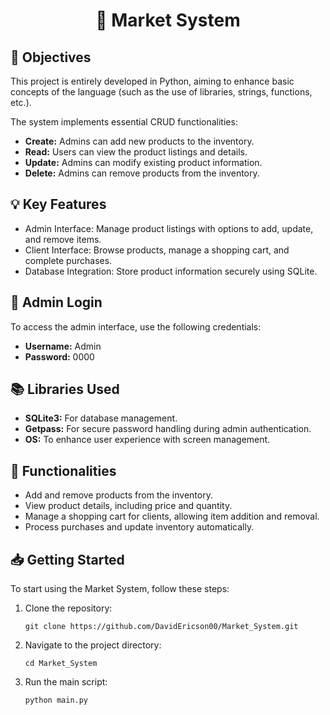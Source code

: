 <h1 align="center">🛒 Market System</h1>

<h2>📌 Objectives</h2>
<p>
    This project is entirely developed in Python, aiming to enhance basic concepts of the language (such as the use of libraries, strings, functions, etc.).
</p>
<p>
    The system implements essential CRUD functionalities:
</p>
<ul>
    <li><strong>Create:</strong> Admins can add new products to the inventory.</li>
    <li><strong>Read:</strong> Users can view the product listings and details.</li>
    <li><strong>Update:</strong> Admins can modify existing product information.</li>
    <li><strong>Delete:</strong> Admins can remove products from the inventory.</li>
</ul>

<h2>💡 Key Features</h2>
<ul>
    <li>Admin Interface: Manage product listings with options to add, update, and remove items.</li>
    <li>Client Interface: Browse products, manage a shopping cart, and complete purchases.</li>
    <li>Database Integration: Store product information securely using SQLite.</li>
</ul>

<h2>🔑 Admin Login</h2>
<p>
    To access the admin interface, use the following credentials:
</p>
<ul>
    <li><strong>Username:</strong> Admin</li>
    <li><strong>Password:</strong> 0000</li>
</ul>

<h2>📚 Libraries Used</h2>
<ul>
    <li><strong>SQLite3:</strong> For database management.</li>
    <li><strong>Getpass:</strong> For secure password handling during admin authentication.</li>
    <li><strong>OS:</strong> To enhance user experience with screen management.</li>
</ul>

<h2>🔧 Functionalities</h2>
<ul>
    <li>Add and remove products from the inventory.</li>
    <li>View product details, including price and quantity.</li>
    <li>Manage a shopping cart for clients, allowing item addition and removal.</li>
    <li>Process purchases and update inventory automatically.</li>
</ul>

<h2>📥 Getting Started</h2>
<p>
    To start using the Market System, follow these steps:
</p>
<ol>
    <li>Clone the repository:</li>
    <pre><code>git clone https://github.com/DavidEricson00/Market_System.git</code></pre>
    <li>Navigate to the project directory:</li>
    <pre><code>cd Market_System</code></pre>
    <li>Run the main script:</li>
    <pre><code>python main.py</code></pre>
</ol>
